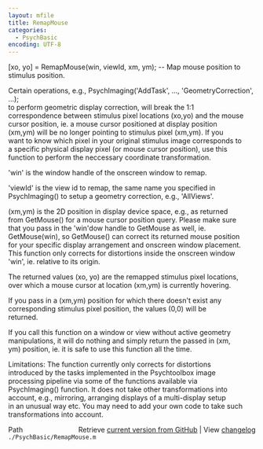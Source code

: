 ```yaml
---
layout: mfile
title: RemapMouse
categories:
  - PsychBasic
encoding: UTF-8
---
```


[xo, yo] = RemapMouse(win, viewId, xm, ym); -- Map mouse position to stimulus position.  

Certain operations, e.g., PsychImaging('AddTask', ..., 'GeometryCorrection', ...);  
to perform geometric display correction, will break the 1:1  
correspondence between stimulus pixel locations (xo,yo) and the mouse  
cursor position, ie. a mouse cursor positioned at display position  
(xm,ym) will be no longer pointing to stimulus pixel (xm,ym). If you  
want to know which pixel in your original stimulus image corresponds to  
a specific physical display pixel (or mouse cursor position), use this  
function to perform the neccessary coordinate transformation.  

'win' is the window handle of the onscreen window to remap.  

'viewId' is the view id to remap, the same name you specified in  
PsychImaging() to setup a geometry correction, e.g., 'AllViews'.  

(xm,ym) is the 2D position in display device space, e.g., as returned  
from GetMouse() for a mouse cursor position query. Please make sure  
that you pass in the 'win'dow handle to GetMouse as well, ie.  
GetMouse(win), so GetMouse() can correct its returned mouse position  
for your specific display arrangement and onscreen window placement.  
This function only corrects for distortions inside the onscreen window  
'win', ie. relative to its origin.  

The returned values (xo, yo) are the remapped stimulus pixel locations,  
over which a mouse cursor at location (xm,ym) is currently hovering.  

If you pass in a (xm,ym) position for which there doesn't exist any  
corresponding stimulus pixel position, the values (0,0) will be  
returned.  

If you call this function on a window or view without active geometry  
manipulations, it will do nothing and simply return the passed in (xm,  
ym) position, ie. it is safe to use this function all the time.  

Limitations: The function currently only corrects for distortions  
introduced by the tasks implemented in the Psychtoolbox image  
processing pipeline via some of the functions available via  
PsychImaging() function. It does not take other transformations into  
account, e.g., mirroring, arranging displays of a multi-display setup  
in an unusual way etc. You may need to add your own code to take such  
transformations into account.  



<div class="code_header" style="text-align:right;">
  <span style="float:left;">Path&nbsp;&nbsp;</span> <span class="counter">Retrieve <a href=
  "https://raw.github.com/Psychtoolbox-3/Psychtoolbox-3/beta/./PsychBasic/RemapMouse.m">current version from GitHub</a> | View <a href=
  "https://github.com/Psychtoolbox-3/Psychtoolbox-3/commits/beta/./PsychBasic/RemapMouse.m">changelog</a></span>
</div>
<div class="code">
  <code>./PsychBasic/RemapMouse.m</code>
</div>
